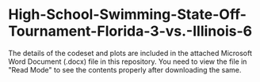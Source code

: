 # High-School-Swimming-State-Off-Tournament-Florida-3-vs.-Illinois-6

The details of the codeset and plots are included in the attached Microsoft Word Document (.docx) file in this repository. 
You need to view the file in "Read Mode" to see the contents properly after downloading the same.
